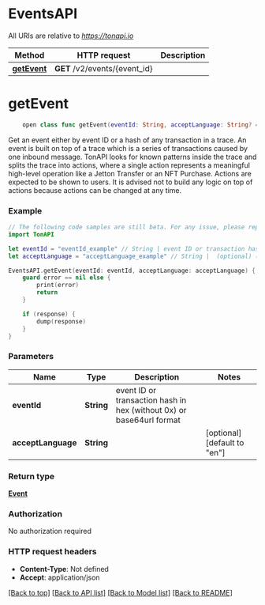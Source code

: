 # EventsAPI

All URIs are relative to *https://tonapi.io*

Method | HTTP request | Description
------------- | ------------- | -------------
[**getEvent**](EventsAPI.md#getevent) | **GET** /v2/events/{event_id} | 


# **getEvent**
```swift
    open class func getEvent(eventId: String, acceptLanguage: String? = nil, completion: @escaping (_ data: Event?, _ error: Error?) -> Void)
```



Get an event either by event ID or a hash of any transaction in a trace. An event is built on top of a trace which is a series of transactions caused by one inbound message. TonAPI looks for known patterns inside the trace and splits the trace into actions, where a single action represents a meaningful high-level operation like a Jetton Transfer or an NFT Purchase. Actions are expected to be shown to users. It is advised not to build any logic on top of actions because actions can be changed at any time.

### Example
```swift
// The following code samples are still beta. For any issue, please report via http://github.com/OpenAPITools/openapi-generator/issues/new
import TonAPI

let eventId = "eventId_example" // String | event ID or transaction hash in hex (without 0x) or base64url format
let acceptLanguage = "acceptLanguage_example" // String |  (optional) (default to "en")

EventsAPI.getEvent(eventId: eventId, acceptLanguage: acceptLanguage) { (response, error) in
    guard error == nil else {
        print(error)
        return
    }

    if (response) {
        dump(response)
    }
}
```

### Parameters

Name | Type | Description  | Notes
------------- | ------------- | ------------- | -------------
 **eventId** | **String** | event ID or transaction hash in hex (without 0x) or base64url format | 
 **acceptLanguage** | **String** |  | [optional] [default to &quot;en&quot;]

### Return type

[**Event**](Event.md)

### Authorization

No authorization required

### HTTP request headers

 - **Content-Type**: Not defined
 - **Accept**: application/json

[[Back to top]](#) [[Back to API list]](../README.md#documentation-for-api-endpoints) [[Back to Model list]](../README.md#documentation-for-models) [[Back to README]](../README.md)

